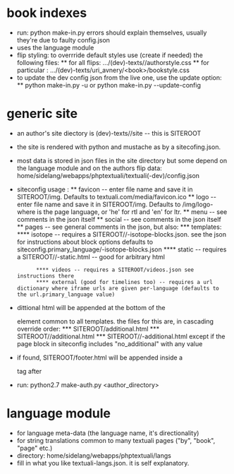 book indexes
============
* run: python make-in.py 
errors should explain themselves, usually they're due to faulty config.json
* uses the language module
* flip  styling: 
to overrride default styles use (create if needed) the following files:
    ** for all <author> flips:
    .../(dev)-texts/<author>/authorstyle.css
    ** for particular <book>:
    .../(dev)-texts/uri_avnery/\<book\>/bookstyle.css
* to update the dev config json from the live one, use the update option:
    ** python make-in.py -u or python make-in.py --update-config

generic site
================
* an author's site diectory is (dev)-texts/<auhthor>/site -- this is SITEROOT
* the site is rendered with python and mustache as by a sitecofing.json.
* most data is stored in json files in the site directory but some depend on the language module and on the authors flip data: home/sidelang/webapps/phptextuali/textuali(-dev)/config.json
* siteconfig usage :
    ** favicon -- enter file name and save it in SITEROOT/img. Defaults to textuali.com/media/favicon.ico
    ** logo -- enter file name and save it in SITEROOT/img. Defaults to /img/logo-<langcode> where <langcode> is the page language, or 'he' for rtl and 'en' for ltr.
    ** menu -- see comments in the json itself 
    ** social -- see comments in the json itself 
    ** pages -- see general comments in the json, but also: 
        *** templates:
            **** isotope -- requires a SITEROOT/<lang>/<pagename>-isotope-blocks.json. see the json for instructions about block options
            defaults to siteconfig.primary_language/<pagename>-isotope-blocks.json
            **** static -- requires a SITEROOT/<lang>/<page>-static.html -- good for arbitrary html
            
            **** videos -- requires a SITEROOT/videos.json see instructions there
            **** external (good for timelines too) -- requires a url dictionary where iframe urls are given per-language (defaults to the url.primary_language value)
       
* dittional html will be appended at the bottom of the <main> element common to all templates. the files for this are, in cascading override order:
    *** SITEROOT/additional.html
    *** SITEROOT/<lang>/additional.html
    *** SITEROOT/<lang>/<pagename>-additional.html
except if the page block in siteconfig includes "no_additional" with any value

* if found, SITEROOT/footer.html will be appended inside a  <footer> tag after </main>


* run: python2.7 make-auth.py <author_directory>

language module
===============
* for language meta-data (the language name, it's directionality)
* for string translations common to many textuali pages ("by", "book", "page" etc.)
* directory:  home/sidelang/webapps/phptextuali/langs
* fill in what you like textuali-langs.json. it is self explanatory.
